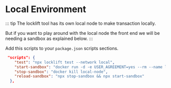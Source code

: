 # Local Environment

::: tip
The locklift tool has its own local node to make transaction locally.

But if you want to play around with the local node the front end we will be needing a sandbox as explained below.
:::

Add this scripts to your `package.json` scripts sections.

```json
 "scripts": {
    "test": "npx locklift test --network local",
    "start-sandbox": "docker run -d -e USER_AGREEMENT=yes --rm --name local-node -p80:80 tonlabs/local-node:0.29.1",
    "stop-sandbox": "docker kill local-node",
    "reload-sandbox": "npx stop-sandbox && npx start-sandbox"
  },
```

